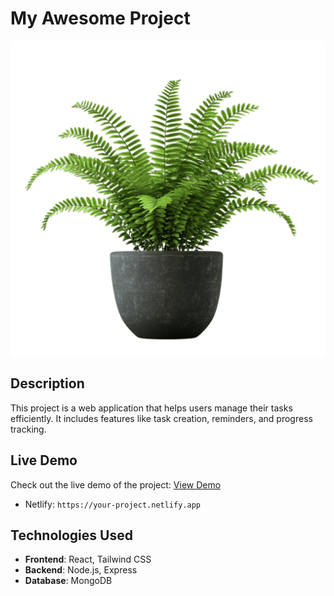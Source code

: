 # My Awesome Project

![Homepage](/assets/img/cart-1.png)

## Description

This project is a web application that helps users manage their tasks efficiently. It includes features like task creation, reminders, and progress tracking.

## Live Demo

Check out the live demo of the project: [View Demo](https://your-project-url.com)

- Netlify: `https://your-project.netlify.app`

## Technologies Used

- **Frontend**: React, Tailwind CSS
- **Backend**: Node.js, Express
- **Database**: MongoDB
